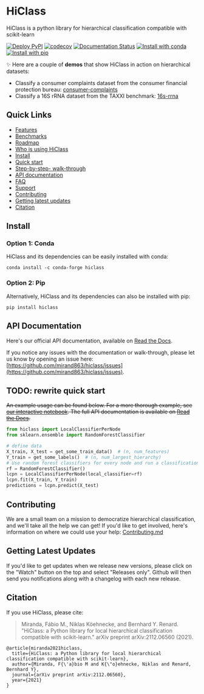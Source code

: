 # HiClass

HiClass is a python library for hierarchical classification compatible with scikit-learn

[![Deploy PyPI](https://github.com/mirand863/hiclass/actions/workflows/deploy-pypi.yml/badge.svg?event=push)](https://github.com/mirand863/hiclass/actions/workflows/deploy-pypi.yml) [![codecov](https://codecov.io/gh/mirand863/hiclass/branch/main/graph/badge.svg?token=PR8VLBMMNR)](https://codecov.io/gh/mirand863/hiclass) [![Documentation Status](https://readthedocs.org/projects/hiclass/badge/?version=latest)](https://hiclass.readthedocs.io/en/latest/?badge=latest) [![Install with conda](https://anaconda.org/conda-forge/hiclass/badges/installer/conda.svg)](https://anaconda.org/conda-forge/hiclass) [![Install with pip](https://badge.fury.io/py/hiclass.svg)](https://pypi.org/project/hiclass/)

✨ Here are a couple of **demos** that show HiClass in action on hierarchical datasets:

- Classify a consumer complaints dataset from the consumer financial protection bureau: [consumer-complaints]()
- Classify a 16S rRNA dataset from the TAXXI benchmark: [16s-rrna]()

## Quick Links

- [Features](#features)
- [Benchmarks](#benchmarks)
- [Roadmap](#roadmap)
- [Who is using HiClass](#who-is-using-this)
- [Install](#install)
- [Quick start](#quick-start)
- [Step-by-step- walk-through](#step-by-step-walk-through)
- [API documentation](#api-documentation)
- [FAQ](#faq)
- [Support](#support)
- [Contributing](#contributing)
- [Getting latest updates](#getting-latest-updates)
- [Citation](#citation)

## Install

### Option 1: Conda

HiClass and its dependencies can be easily installed with conda:

```
conda install -c conda-forge hiclass
```

### Option 2: Pip

Alternatively, HiClass and its dependencies can also be installed with pip:

```
pip install hiclass
```

## API Documentation

Here's our official API documentation, available on [Read the Docs](https://hiclass.readthedocs.io/en/latest/).

If you notice any issues with the documentation or walk-through, please let us know by opening an issue here: [https://github.com/mirand863/hiclass/issues](https://github.com/mirand863/hiclass/issues).

## TODO: rewrite quick start

~~An example usage can be found below. For a more thorough example, see [our interactive notebook](https://colab.research.google.com/drive/1Idzht9dNoB85pjc9gOL24t9ksrXZEA-9?usp=sharing). The full API documentation is available on [Read the Docs](https://hiclass.readthedocs.io/en/latest/).~~

```python
from hiclass import LocalClassifierPerNode
from sklearn.ensemble import RandomForestClassifier

# define data
X_train, X_test = get_some_train_data()  # (n, num_features)
Y_train = get_some_labels()  # (n, num_largest_hierarchy)
# Use random forest classifiers for every node and run a classification
rf = RandomForestClassifier()
lcpn = LocalClassifierPerNode(local_classifier=rf)
lcpn.fit(X_train, Y_train)
predictions = lcpn.predict(X_test)
```

## Contributing

We are a small team on a mission to democratize hierarchical classification, and we'll take all the help we can get! If you'd like to get involved, here's information on where we could use your help: [Contributing.md](https://github.com/mirand863/hiclass/blob/master/CONTRIBUTING.md)

## Getting Latest Updates

If you'd like to get updates when we release new versions, please click on the "Watch" button on the top and select "Releases only". Github will then send you notifications along with a changelog with each new release.

## Citation

If you use HiClass, please cite:

> Miranda, Fábio M., Niklas Köehnecke, and Bernhard Y. Renard. "HiClass: a Python library for local hierarchical classification compatible with scikit-learn." arXiv preprint arXiv:2112.06560 (2021).

```
@article{miranda2021hiclass,
  title={HiClass: a Python library for local hierarchical classification compatible with scikit-learn},
  author={Miranda, F{\'a}bio M and K{\"o}ehnecke, Niklas and Renard, Bernhard Y},
  journal={arXiv preprint arXiv:2112.06560},
  year={2021}
}
```
